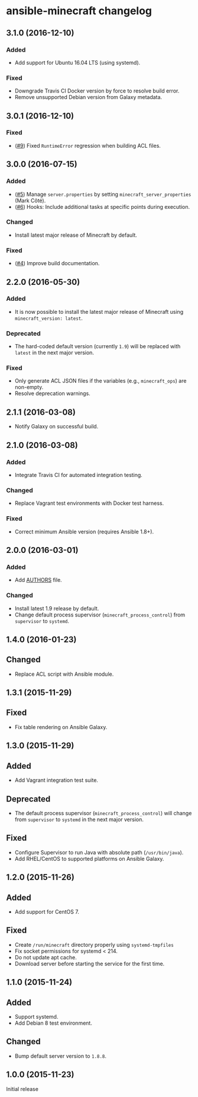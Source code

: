 # ansible-minecraft changelog

## 3.1.0 (2016-12-10)

### Added

* Add support for Ubuntu 16.04 LTS (using systemd).

### Fixed

* Downgrade Travis CI Docker version by force to resolve build error.
* Remove unsupported Debian version from Galaxy metadata.

## 3.0.1 (2016-12-10)

### Fixed

* ([#9][]) Fixed `RuntimeError` regression when building ACL files.

## 3.0.0 (2016-07-15)

### Added

* ([#5][]) Manage `server.properties` by setting `minecraft_server_properties` (Mark Côté).
* ([#6][]) Hooks: Include additional tasks at specific points during execution.

### Changed

* Install latest major release of Minecraft by default.

### Fixed

* ([#4][]) Improve build documentation.

## 2.2.0 (2016-05-30)

### Added

* It is now possible to install the latest major release of Minecraft using `minecraft_version: latest`.

### Deprecated

* The hard-coded default version (currently `1.9`) will be replaced with `latest` in the next major version.

### Fixed

* Only generate ACL JSON files if the variables (e.g., `minecraft_ops`) are non-empty.
* Resolve deprecation warnings.

## 2.1.1 (2016-03-08)

* Notify Galaxy on successful build.

## 2.1.0 (2016-03-08)

### Added

* Integrate Travis CI for automated integration testing.

### Changed

* Replace Vagrant test environments with Docker test harness.

### Fixed

* Correct minimum Ansible version (requires Ansible 1.8+).

## 2.0.0 (2016-03-01)

### Added

* Add [AUTHORS](AUTHORS.md) file.

### Changed

* Install latest 1.9 release by default.
* Change default process supervisor (`minecraft_process_control`) from `supervisor` to `systemd`.

## 1.4.0 (2016-01-23)

## Changed

* Replace ACL script with Ansible module.

## 1.3.1 (2015-11-29)

## Fixed

* Fix table rendering on Ansible Galaxy.

## 1.3.0 (2015-11-29)

## Added

* Add Vagrant integration test suite.

## Deprecated

* The default process supervisor (`minecraft_process_control`) will change from `supervisor` to `systemd` in the next major version.

## Fixed

* Configure Supervisor to run Java with absolute path (`/usr/bin/java`).
* Add RHEL/CentOS to supported platforms on Ansible Galaxy.

## 1.2.0 (2015-11-26)

## Added

* Add support for CentOS 7.

## Fixed

* Create `/run/minecraft` directory properly using `systemd-tmpfiles`
* Fix socket permissions for systemd < 214.
* Do not update apt cache.
* Download server before starting the service for the first time.

## 1.1.0 (2015-11-24)

## Added

* Support systemd.
* Add Debian 8 test environment.

## Changed

* Bump default server version to `1.8.8`.

## 1.0.0 (2015-11-23)

Initial release

[#4]: https://github.com/benwebber/ansible-minecraft/issues/4
[#5]: https://github.com/benwebber/ansible-minecraft/pull/5
[#6]: https://github.com/benwebber/ansible-minecraft/issues/6
[#9]: https://github.com/benwebber/ansible-minecraft/issues/9
